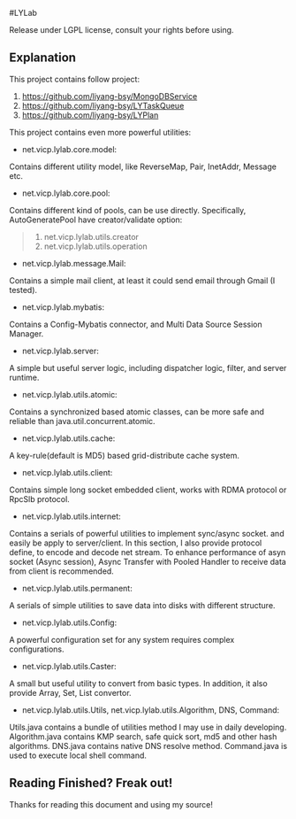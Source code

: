 #LYLab

Release under LGPL license, consult your rights before using.

## Explanation

This project contains follow project:

1. https://github.com/liyang-bsy/MongoDBService
2. https://github.com/liyang-bsy/LYTaskQueue
3. https://github.com/liyang-bsy/LYPlan

This project contains even more powerful utilities:

* net.vicp.lylab.core.model:

Contains different utility model, like ReverseMap, Pair, InetAddr, Message etc.

* net.vicp.lylab.core.pool:

Contains different kind of pools, can be use directly. Specifically, AutoGeneratePool have creator/validate option:
>1. net.vicp.lylab.utils.creator
>2. net.vicp.lylab.utils.operation

* net.vicp.lylab.message.Mail:

Contains a simple mail client, at least it could send email through Gmail (I tested).

* net.vicp.lylab.mybatis:

Contains a Config-Mybatis connector, and Multi Data Source Session Manager.

* net.vicp.lylab.server:

A simple but useful server logic, including dispatcher logic, filter, and server runtime.

* net.vicp.lylab.utils.atomic:

Contains a synchronized based atomic classes, can be more safe and reliable than java.util.concurrent.atomic.

* net.vicp.lylab.utils.cache:

A key-rule(default is MD5) based grid-distribute cache system.

* net.vicp.lylab.utils.client:

Contains simple long socket embedded client, works with RDMA protocol or RpcSlb protocol.

* net.vicp.lylab.utils.internet:

Contains a serials of powerful utilities to implement sync/async socket. and easily be apply to server/client. In this section, I also provide protocol define, to encode and decode net stream. To enhance performance of asyn socket (Async session), Async Transfer with Pooled Handler to receive data from client is recommended.

* net.vicp.lylab.utils.permanent:

A serials of simple utilities to save data into disks with different structure.

* net.vicp.lylab.utils.Config:

A powerful configuration set for any system requires complex configurations.

* net.vicp.lylab.utils.Caster:

A small but useful utility to convert from basic types. In addition, it also provide Array, Set, List convertor.

* net.vicp.lylab.utils.Utils, net.vicp.lylab.utils.Algorithm, DNS, Command:

Utils.java contains a bundle of utilities method I may use in daily developing. Algorithm.java contains KMP search, safe quick sort, md5 and other hash algorithms. DNS.java contains native DNS resolve method. Command.java is used to execute local shell command.

## Reading Finished? Freak out!

Thanks for reading this document and using my source!



